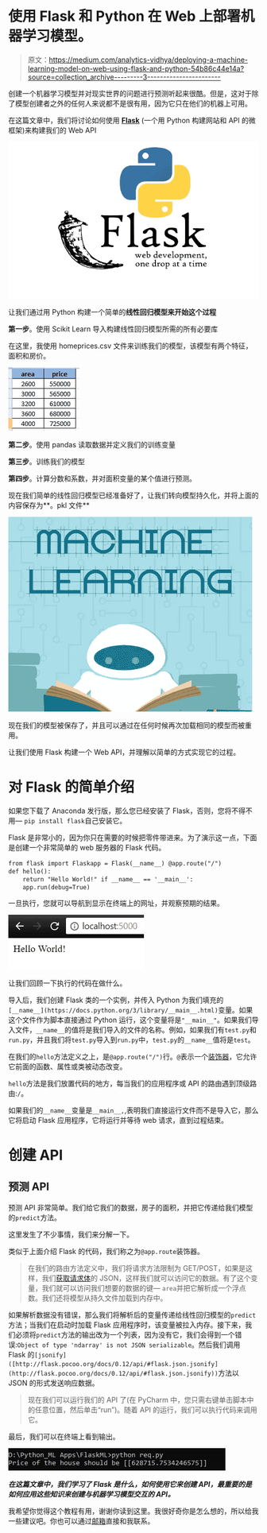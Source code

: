 # 使用 Flask 和 Python 在 Web 上部署机器学习模型。

> 原文：<https://medium.com/analytics-vidhya/deploying-a-machine-learning-model-on-web-using-flask-and-python-54b86c44e14a?source=collection_archive---------3----------------------->

创建一个机器学习模型并对现实世界的问题进行预测听起来很酷。但是，这对于除了模型创建者之外的任何人来说都不是很有用，因为它只在他们的机器上可用。

在这篇文章中，我们将讨论如何使用 [**Flask**](http://flask.pocoo.org/) (一个用 Python 构建网站和 API 的微框架)来构建我们的 Web API

![](img/4c49d48c9aebd31d1a7d6629f77bc769.png)

让我们通过用 Python 构建一个简单的**线性回归模型来开始这个过程**

**第一步**。使用 Scikit Learn 导入构建线性回归模型所需的所有必要库

在这里，我使用 homeprices.csv 文件来训练我们的模型，该模型有两个特征，面积和房价。

![](img/df8d8e6733ff53222355ecc5704c93f1.png)

**第二步**。使用 pandas 读取数据并定义我们的训练变量

**第三步**。训练我们的模型

**第四步**。计算分数和系数，并对面积变量的某个值进行预测。

现在我们简单的线性回归模型已经准备好了，让我们转向模型持久化，并将上面的内容保存为**。pkl 文件**

![](img/32faef6253cd60d4e53eebd95de4b7b1.png)

现在我们的模型被保存了，并且可以通过在任何时候再次加载相同的模型而被重用。

让我们使用 Flask 构建一个 Web API，并理解以简单的方式实现它的过程。

# 对 Flask 的简单介绍

如果您下载了 Anaconda 发行版，那么您已经安装了 Flask，否则，您将不得不用— `pip install flask`自己安装它。

Flask 是非常小的，因为你只在需要的时候把零件带进来。为了演示这一点，下面是创建一个非常简单的 web 服务器的 Flask 代码。

```
from flask import Flaskapp = Flask(__name__) @app.route("/")
def hello():
    return "Hello World!" if __name__ == '__main__':
    app.run(debug=True)
```

一旦执行，您就可以导航到显示在终端上的网址，并观察预期的结果。

![](img/d73138fd6cf2526cbc7f49f55b4458b7.png)

让我们回顾一下执行的代码在做什么。

导入后，我们创建 Flask 类的一个实例，并传入 Python 为我们填充的`[__name__](https://docs.python.org/3/library/__main__.html)`变量。如果这个文件作为脚本直接通过 Python 运行，这个变量将是`"__main__"`。如果我们导入文件，`__name__`的值将是我们导入的文件的名称。例如，如果我们有`test.py`和`run.py`，并且我们将`test.py`导入到`run.py`中，`test.py`的`__name__`值将是`test`。

在我们的`hello`方法定义之上，是`@app.route("/")`行。`@`表示一个[装饰器](https://jeffknupp.com/blog/2013/11/29/improve-your-python-decorators-explained/)，它允许它前面的函数、属性或类被动态改变。

`hello`方法是我们放置代码的地方，每当我们的应用程序或 API 的路由遇到顶级路由:`/`。

如果我们的`__name__`变量是`__main__,`,表明我们直接运行文件而不是导入它，那么它将启动 Flask 应用程序，它将运行并等待 web 请求，直到过程结束。

# 创建 API

## 预测 API

预测 API 非常简单。我们给它我们的数据，房子的面积，并把它传递给我们模型的`predict`方法。

这里发生了不少事情，我们来分解一下。

类似于上面介绍 Flask 的代码，我们称之为`@app.route`装饰器。

> 在我们的路由方法定义中，我们将请求方法限制为 GET/POST，如果是这样，我们[获取请求体](http://flask.pocoo.org/docs/0.12/api/#flask.Request.get_json)的 JSON，这样我们就可以访问它的数据。有了这个变量，我们就可以访问我们想要的数据的键— `area`并把它解析成一个浮点数。我们还将模型从持久文件加载到内存中。

如果解析数据没有错误，那么我们将解析后的变量传递给线性回归模型的`predict`方法；当我们在启动时加载 Flask 应用程序时，该变量被拉入内存。接下来，我们必须将`predict`方法的输出改为一个列表，因为没有它，我们会得到一个错误:`Object of type 'ndarray' is not JSON serializable`。然后我们调用 Flask 的`[jsonify]([http://flask.pocoo.org/docs/0.12/api/#flask.json.jsonify](http://flask.pocoo.org/docs/0.12/api/#flask.json.jsonify))`方法以 JSON 的形式发送响应数据。

> 现在我们可以运行我们的 API 了(在 PyCharm 中，您只需右键单击脚本中的任意位置，然后单击“run”)。随着 API 的运行，我们可以执行代码来调用它。

最后，我们可以在终端上看到输出。

![](img/d15e36488609aeb82a14c2d6b5a1c61e.png)

***在这篇文章中，我们学习了 Flask 是什么，如何使用它来创建 API，最重要的是如何应用这些知识来创建与机器学习模型交互的 API。***

我希望你觉得这个教程有用，谢谢你读到这里。我很好奇你是怎么想的，所以给我一些建议吧。你也可以通过[邮箱](mailto:soumyansh@gmail.com)直接和我联系。